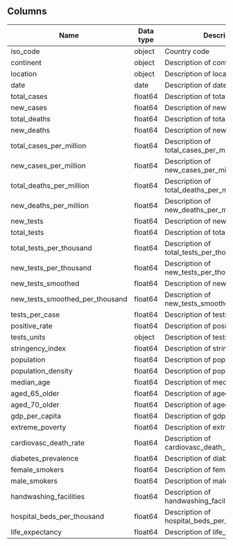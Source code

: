## Columns
| Name| Data type| Description |
|--|--|--|
|iso_code|object|Country code|
|continent|object|Description of continent|
|location|object|Description of location|
|date|date|Description of date|
|total_cases|float64|Description of total_cases|
|new_cases|float64|Description of new_cases|
|total_deaths|float64|Description of total_deaths|
|new_deaths|float64|Description of new_deaths|
|total_cases_per_million|float64|Description of total_cases_per_million|
|new_cases_per_million|float64|Description of new_cases_per_million|
|total_deaths_per_million|float64|Description of total_deaths_per_million|
|new_deaths_per_million|float64|Description of new_deaths_per_million|
|new_tests|float64|Description of new_tests|
|total_tests|float64|Description of total_tests|
|total_tests_per_thousand|float64|Description of total_tests_per_thousand|
|new_tests_per_thousand|float64|Description of new_tests_per_thousand|
|new_tests_smoothed|float64|Description of new_tests_smoothed|
|new_tests_smoothed_per_thousand|float64|Description of new_tests_smoothed_per_thousand|
|tests_per_case|float64|Description of tests_per_case|
|positive_rate|float64|Description of positive_rate|
|tests_units|object|Description of tests_units|
|stringency_index|float64|Description of stringency_index|
|population|float64|Description of population|
|population_density|float64|Description of population_density|
|median_age|float64|Description of median_age|
|aged_65_older|float64|Description of aged_65_older|
|aged_70_older|float64|Description of aged_70_older|
|gdp_per_capita|float64|Description of gdp_per_capita|
|extreme_poverty|float64|Description of extreme_poverty|
|cardiovasc_death_rate|float64|Description of cardiovasc_death_rate|
|diabetes_prevalence|float64|Description of diabetes_prevalence|
|female_smokers|float64|Description of female_smokers|
|male_smokers|float64|Description of male_smokers|
|handwashing_facilities|float64|Description of handwashing_facilities|
|hospital_beds_per_thousand|float64|Description of hospital_beds_per_thousand|
|life_expectancy|float64|Description of life_expectancy|